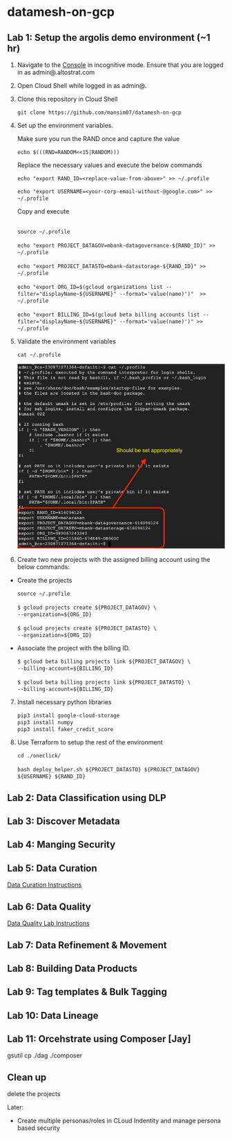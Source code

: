 # datamesh-on-gcp
## Lab 1: Setup the argolis demo environment (~1 hr) 
1. Navigate to the [Console](https://console.cloud.google.com) in incognitive mode. Ensure that you are logged in as admin@<ldap>.altostrat.com

2. Open Cloud Shell while logged in as admin@.

3.  Clone this repository in Cloud Shell

    ```shell
    git clone https://github.com/mansim07/datamesh-on-gcp
    ```

4. Set up the environment variables.

    Make sure you run the RAND once and capture the  value 

    ``` 
    echo $(((RND=RANDOM<<15|RANDOM)))
    ```

    Replace the necessary values and execute the below commands
    
    ```
    echo "export RAND_ID=<replace-value-from-above>" >> ~/.profile
    ```

    ```
    echo "export USERNAME=<your-corp-email-without-@google.com>" >> ~/.profile
    ```

    Copy and execute 
    ```

    source ~/.profile 

    echo "export PROJECT_DATAGOV=mbank-datagovernance-${RAND_ID}" >> ~/.profile

    echo "export PROJECT_DATASTO=mbank-datastorage-${RAND_ID}" >> ~/.profile

    echo "export ORG_ID=$(gcloud organizations list --filter="displayName~${USERNAME}" --format='value(name)')"  >> ~/.profile

    echo "export BILLING_ID=$(gcloud beta billing accounts list --filter="displayName~${USERNAME}" --format='value(name)')" >> ~/.profile

    ```
5. Validate the environment variables 

    ```
    cat ~/.profile 
    ```

    ![profile](/demo_artifacts/imgs/validate-profile.png)



6. Create two new projects with the assigned billing account using the below commands: 
  * Create the projects 
    ```shell
    source ~/.profile 

    $ gcloud projects create ${PROJECT_DATAGOV} \
    --organization=${ORG_ID}

    $ gcloud projects create ${PROJECT_DATASTO} \
    --organization=${ORG_ID}

    ```

* Associate the project with the billing ID.
    ```shell
    $ gcloud beta billing projects link ${PROJECT_DATAGOV} \
    --billing-account=${BILLING_ID}

    $ gcloud beta billing projects link ${PROJECT_DATASTO} \
    --billing-account=${BILLING_ID}

    ```

7.  Install necessary python libraries
     
     ```shell
    pip3 install google-cloud-storage
    pip3 install numpy
    pip3 install faker_credit_score
    ```

8. Use Terraform to setup the rest of the environment

    ```
    cd ./oneclick/

    bash deploy_helper.sh ${PROJECT_DATASTO} ${PROJECT_DATAGOV} ${USERNAME} ${RAND_ID}

    ```

## Lab 2: Data Classification using DLP

## Lab 3: Discover Metadata

## Lab 4: Manging Security

## Lab 5: Data Curation

[Data Curation Instructions](https://docs.google.com/document/d/1RZXgMViqdnaCpqiTVbbj07zOuWgo2nRNcwbdv-Zo1bs/edit?resourcekey=0-VLlLdyURPwx1iJd-Ih-Wfw)

## Lab 6: Data Quality

[Data Quality Lab Instructions](https://docs.google.com/document/d/17m6bBAVf51q3tvo7hdjBElac32_t8FR3olZH6vTOYhs/edit#heading=h.10b13csq101)

## Lab 7: Data Refinement & Movement 

## Lab 8: Building Data Products

## Lab 9: Tag templates & Bulk Tagging

## Lab 10: Data Lineage 

## Lab 11: Orcehstrate using Composer [Jay]
gsutil cp ./dag ./composer 


## Clean up 

delete the projects 




Later: 

 - Create multiple personas/roles in CLoud Indentity  and manage persona based security 

